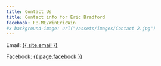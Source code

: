 ```yaml
---
title: Contact Us
title: Contact info for Eric Bradford
facebook: FB.ME/WinEricWin
#x background-image: url("/assets/images/Contact 2.jpg")
---
```

Email: <a href="mailto:{{ site.email }}">{{ site.email }}</a>

Facebook: <a href="http://{{ page.facebook }}">{{ page.facebook }}</a>
